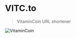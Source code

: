 # VITC.to
> VitaminCoin URL shortener

![VitaminCoin](https://static.wixstatic.com/media/5e11c5_edc04ab4aa99463bb1d059f99c09c5d6~mv2.png/v1/fill/w_432,h_166,al_c,q_85,usm_0.66_1.00_0.01/5e11c5_edc04ab4aa99463bb1d059f99c09c5d6~mv2.webp "VITC")
